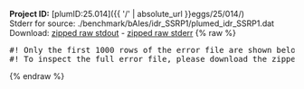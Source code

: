 **Project ID:** [plumID:25.014]({{ '/' | absolute_url }}eggs/25/014/)  
Stderr for source:  ./benchmark/bAIes/idr_SSRP1/plumed_idr_SSRP1.dat   
Download: [zipped raw stdout](plumed_idr_SSRP1.dat.plumed_master.stdout.txt.zip) - [zipped raw stderr](plumed_idr_SSRP1.dat.plumed_master.stderr.txt.zip) 
{% raw %}
<pre>
#! Only the first 1000 rows of the error file are shown below
#! To inspect the full error file, please download the zipped raw stderr file above
</pre>
{% endraw %}
